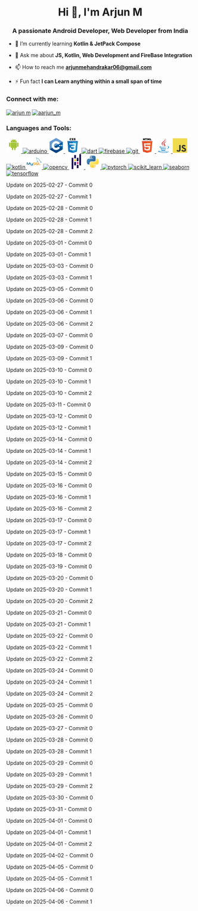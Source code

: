 <h1 align="center">Hi 👋, I'm Arjun M</h1>
<h3 align="center">A passionate Android Developer, Web Developer from India</h3>

- 🌱 I’m currently learning **Kotlin & JetPack Compose**

- 💬 Ask me about **JS, Kotlin, Web Development and FireBase Integration**

- 📫 How to reach me **arjunmehandrakar06@gmail.com**

- ⚡ Fun fact **I can Learn anything within a small span of time**

<h3 align="left">Connect with me:</h3>
<p align="left">
<a href="https://linkedin.com/in/arjun m" target="blank"><img align="center" src="https://raw.githubusercontent.com/rahuldkjain/github-profile-readme-generator/master/src/images/icons/Social/linked-in-alt.svg" alt="arjun m" height="30" width="40" /></a>
<a href="https://www.leetcode.com/aarjun_m" target="blank"><img align="center" src="https://raw.githubusercontent.com/rahuldkjain/github-profile-readme-generator/master/src/images/icons/Social/leet-code.svg" alt="aarjun_m" height="30" width="40" /></a>
</p>

<h3 align="left">Languages and Tools:</h3>
<p align="left"> <a href="https://developer.android.com" target="_blank" rel="noreferrer"> <img src="https://raw.githubusercontent.com/devicons/devicon/master/icons/android/android-original-wordmark.svg" alt="android" width="40" height="40"/> </a> <a href="https://www.arduino.cc/" target="_blank" rel="noreferrer"> <img src="https://cdn.worldvectorlogo.com/logos/arduino-1.svg" alt="arduino" width="40" height="40"/> </a> <a href="https://www.w3schools.com/cpp/" target="_blank" rel="noreferrer"> <img src="https://raw.githubusercontent.com/devicons/devicon/master/icons/cplusplus/cplusplus-original.svg" alt="cplusplus" width="40" height="40"/> </a> <a href="https://www.w3schools.com/css/" target="_blank" rel="noreferrer"> <img src="https://raw.githubusercontent.com/devicons/devicon/master/icons/css3/css3-original-wordmark.svg" alt="css3" width="40" height="40"/> </a> <a href="https://dart.dev" target="_blank" rel="noreferrer"> <img src="https://www.vectorlogo.zone/logos/dartlang/dartlang-icon.svg" alt="dart" width="40" height="40"/> </a> <a href="https://firebase.google.com/" target="_blank" rel="noreferrer"> <img src="https://www.vectorlogo.zone/logos/firebase/firebase-icon.svg" alt="firebase" width="40" height="40"/> </a> <a href="https://git-scm.com/" target="_blank" rel="noreferrer"> <img src="https://www.vectorlogo.zone/logos/git-scm/git-scm-icon.svg" alt="git" width="40" height="40"/> </a> <a href="https://www.w3.org/html/" target="_blank" rel="noreferrer"> <img src="https://raw.githubusercontent.com/devicons/devicon/master/icons/html5/html5-original-wordmark.svg" alt="html5" width="40" height="40"/> </a> <a href="https://www.java.com" target="_blank" rel="noreferrer"> <img src="https://raw.githubusercontent.com/devicons/devicon/master/icons/java/java-original.svg" alt="java" width="40" height="40"/> </a> <a href="https://developer.mozilla.org/en-US/docs/Web/JavaScript" target="_blank" rel="noreferrer"> <img src="https://raw.githubusercontent.com/devicons/devicon/master/icons/javascript/javascript-original.svg" alt="javascript" width="40" height="40"/> </a> <a href="https://kotlinlang.org" target="_blank" rel="noreferrer"> <img src="https://www.vectorlogo.zone/logos/kotlinlang/kotlinlang-icon.svg" alt="kotlin" width="40" height="40"/> </a> <a href="https://www.mysql.com/" target="_blank" rel="noreferrer"> <img src="https://raw.githubusercontent.com/devicons/devicon/master/icons/mysql/mysql-original-wordmark.svg" alt="mysql" width="40" height="40"/> </a> <a href="https://opencv.org/" target="_blank" rel="noreferrer"> <img src="https://www.vectorlogo.zone/logos/opencv/opencv-icon.svg" alt="opencv" width="40" height="40"/> </a> <a href="https://pandas.pydata.org/" target="_blank" rel="noreferrer"> <img src="https://raw.githubusercontent.com/devicons/devicon/2ae2a900d2f041da66e950e4d48052658d850630/icons/pandas/pandas-original.svg" alt="pandas" width="40" height="40"/> </a> <a href="https://www.python.org" target="_blank" rel="noreferrer"> <img src="https://raw.githubusercontent.com/devicons/devicon/master/icons/python/python-original.svg" alt="python" width="40" height="40"/> </a> <a href="https://pytorch.org/" target="_blank" rel="noreferrer"> <img src="https://www.vectorlogo.zone/logos/pytorch/pytorch-icon.svg" alt="pytorch" width="40" height="40"/> </a> <a href="https://scikit-learn.org/" target="_blank" rel="noreferrer"> <img src="https://upload.wikimedia.org/wikipedia/commons/0/05/Scikit_learn_logo_small.svg" alt="scikit_learn" width="40" height="40"/> </a> <a href="https://seaborn.pydata.org/" target="_blank" rel="noreferrer"> <img src="https://seaborn.pydata.org/_images/logo-mark-lightbg.svg" alt="seaborn" width="40" height="40"/> </a> <a href="https://www.tensorflow.org" target="_blank" rel="noreferrer"> <img src="https://www.vectorlogo.zone/logos/tensorflow/tensorflow-icon.svg" alt="tensorflow" width="40" height="40"/> </a> </p>

Update on 2025-02-27 - Commit 0

Update on 2025-02-27 - Commit 1

Update on 2025-02-28 - Commit 0

Update on 2025-02-28 - Commit 1

Update on 2025-02-28 - Commit 2

Update on 2025-03-01 - Commit 0

Update on 2025-03-01 - Commit 1

Update on 2025-03-03 - Commit 0

Update on 2025-03-03 - Commit 1

Update on 2025-03-05 - Commit 0

Update on 2025-03-06 - Commit 0

Update on 2025-03-06 - Commit 1

Update on 2025-03-06 - Commit 2

Update on 2025-03-07 - Commit 0

Update on 2025-03-09 - Commit 0

Update on 2025-03-09 - Commit 1

Update on 2025-03-10 - Commit 0

Update on 2025-03-10 - Commit 1

Update on 2025-03-10 - Commit 2

Update on 2025-03-11 - Commit 0

Update on 2025-03-12 - Commit 0

Update on 2025-03-12 - Commit 1

Update on 2025-03-14 - Commit 0

Update on 2025-03-14 - Commit 1

Update on 2025-03-14 - Commit 2

Update on 2025-03-15 - Commit 0

Update on 2025-03-16 - Commit 0

Update on 2025-03-16 - Commit 1

Update on 2025-03-16 - Commit 2

Update on 2025-03-17 - Commit 0

Update on 2025-03-17 - Commit 1

Update on 2025-03-17 - Commit 2

Update on 2025-03-18 - Commit 0

Update on 2025-03-19 - Commit 0

Update on 2025-03-20 - Commit 0

Update on 2025-03-20 - Commit 1

Update on 2025-03-20 - Commit 2

Update on 2025-03-21 - Commit 0

Update on 2025-03-21 - Commit 1

Update on 2025-03-22 - Commit 0

Update on 2025-03-22 - Commit 1

Update on 2025-03-22 - Commit 2

Update on 2025-03-24 - Commit 0

Update on 2025-03-24 - Commit 1

Update on 2025-03-24 - Commit 2

Update on 2025-03-25 - Commit 0

Update on 2025-03-26 - Commit 0

Update on 2025-03-27 - Commit 0

Update on 2025-03-28 - Commit 0

Update on 2025-03-28 - Commit 1

Update on 2025-03-29 - Commit 0

Update on 2025-03-29 - Commit 1

Update on 2025-03-29 - Commit 2

Update on 2025-03-30 - Commit 0

Update on 2025-03-31 - Commit 0

Update on 2025-04-01 - Commit 0

Update on 2025-04-01 - Commit 1

Update on 2025-04-01 - Commit 2

Update on 2025-04-02 - Commit 0

Update on 2025-04-05 - Commit 0

Update on 2025-04-05 - Commit 1

Update on 2025-04-06 - Commit 0

Update on 2025-04-06 - Commit 1
